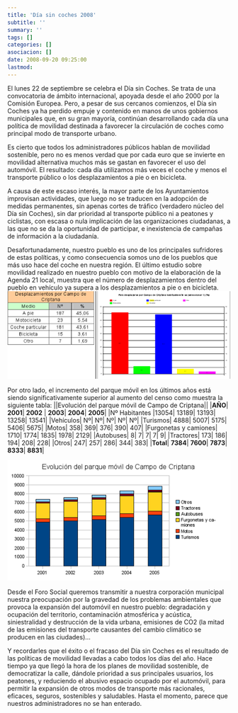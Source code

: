 ```yaml
---
title: 'Día sin coches 2008'
subtitle: ''
summary: ''
tags: []
categories: []
asociacion: []
date: 2008-09-20 09:25:00
lastmod:
---
```


El lunes 22 de septiembre se celebra el Día sin Coches. Se trata de una convocatoria de ámbito internacional, apoyada desde el año 2000 por la Comisión Europea. Pero, a pesar de sus cercanos comienzos, el Día sin Coches ya ha perdido empuje y contenido en manos de unos gobiernos municipales que, en su gran mayoría, continúan desarrollando cada día una política de movilidad destinada a favorecer la circulación de coches como principal modo de transporte urbano.

Es cierto que todos los administradores públicos hablan de movilidad sostenible, pero no es menos verdad que por cada euro que se invierte en movilidad alternativa muchos más se gastan en favorecer el uso del automóvil. El resultado: cada día utilizamos más veces el coche y menos el transporte público o los desplazamientos a pie o en bicicleta.

A causa de este escaso interés, la mayor parte de los Ayuntamientos improvisan actividades, que luego no se traducen en la adopción de medidas permanentes, sin apenas cortes de tráfico (verdadero núcleo del Día sin Coches), sin dar prioridad al transporte público ni a peatones y ciclistas, con escasa o nula implicación de las organizaciones ciudadanas, a las que no se da la oportunidad de participar, e inexistencia de campañas de información a la ciudadanía.

Desafortunadamente,  nuestro pueblo es uno de los principales sufridores de estas políticas, y como consecuencia somos uno de los pueblos que más uso hace del coche en nuestra región. El último estudio sobre movilidad realizado en nuestro pueblo con motivo de la elaboración de la Agenda 21 local, muestra que el número de desplazamientos dentro del pueblo en vehículo ya supera a los desplazamientos a pie o en bicicleta.
<img src="img/uso_vehiculos.png#cente" alt="" width="671">

Por otro lado, el incremento del parque móvil en los últimos años está siendo significativamente superior al aumento del censo como muestra la siguiente tabla:
||Evolución del parque móvil de Campo de Criptana||
|**AÑO**|	**2001**|	**2002** |	**2003**|	**2004**|	**2005**|
|Nº Habitantes	|13054|	13189|	13193|	13258|	13541|
|Vehículos|	Nº|	Nº|	Nº|	Nº|	Nº|
|Turismos|	4888|	5007|	5175|	5406|	5675|
|Motos|	358|	369|	376|	390|	407|
|Furgonetas y camiones|	1710|	1774|	1835|	1978|	2129|
|Autobuses|	8|	7|	7|	7|	9|
|Tractores|	173|	186|	194|	208|	228|
|Otros|	247|	257|	286|	344|	383|
|**Total**|	**7384**|	**7600**|	**7873**|	**8333**|	**8831**|


<img src="img/evolucion_parque_movil_campo_de_criptana.png#cente" alt="" width="529">



Desde el Foro Social queremos transmitir a nuestra corporación municipal nuestra preocupación por la gravedad de los problemas ambientales que provoca la expansión del automóvil en nuestro pueblo: degradación y ocupación del territorio, contaminación atmosférica y acústica, siniestralidad y destrucción de la vida urbana, emisiones de CO2 (la mitad de las emisiones del transporte causantes del cambio climático se producen en las ciudades)…

Y recordarles que el éxito o el fracaso del Día sin Coches es el resultado de las políticas de movilidad llevadas a cabo todos los días del año. Hace tiempo ya que llegó la hora de los planes de movilidad sostenible, de democratizar la calle, dándole prioridad a sus principales usuarios, los peatones, y reduciendo el abusivo espacio ocupado por el automóvil, para permitir la expansión de otros modos de transporte más racionales, eficaces, seguros, sostenibles y saludables. Hasta el momento, parece que nuestros administradores no se han enterado.